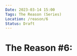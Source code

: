 ```yaml
---
Date: 2023-03-14 15:00
Tags: The Reason (Series)
Location: /reason/6
Status: Draft
---
```


# The Reason #6: